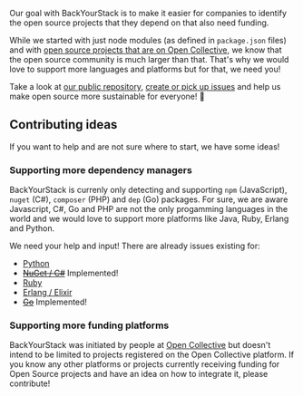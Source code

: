 Our goal with BackYourStack is to make it easier for companies to identify the open source projects that they depend on that also need funding.

While we started with just node modules (as defined in `package.json` files) and with [open source projects that are on Open Collective](https://opencollective.com/opensource), we know that the open source community is much larger than that. That's why we would love to support more languages and platforms but for that, we need you!

Take a look at [our public repository](https://github.com/opencollective/backyourstack), [create or pick up issues](https://github.com/opencollective/backyourstack/issues) and help us make open source more sustainable for everyone! 🙌

## Contributing ideas

If you want to help and are not sure where to start, we have some ideas!

### Supporting more dependency managers

BackYourStack is currenly only detecting and supporting `npm` (JavaScript), `nuget` (C#), `composer` (PHP) and `dep` (Go) packages. For sure, we are aware Javascript, C#, Go and PHP are not the only progamming languages in the world and we would love to support more platforms like Java, Ruby, Erlang and Python.

We need your help and input! There are already issues existing for:

- [Python](https://github.com/opencollective/backyourstack/issues/34)
- <del>[NuGet / C#](https://github.com/opencollective/backyourstack/issues/56)</del> Implemented!
- [Ruby](https://github.com/opencollective/backyourstack/issues/60)
- [Erlang / Elixir](https://github.com/opencollective/backyourstack/issues/68)
- <del>[Go](https://github.com/opencollective/backyourstack/issues/75)</del> Implemented!

### Supporting more funding platforms

BackYourStack was initiated by people at [Open Collective](https://opencollective.com) but doesn't intend to be limited to projects registered on the Open Collective platform. If you know any other platforms or projects currently receiving funding for Open Source projects and have an idea on how to integrate it, please contribute!
